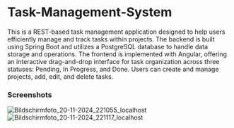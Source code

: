 # Task-Management-System
This is a REST-based task management application designed to help users efficiently manage and track tasks within projects. The backend is built using Spring Boot and utilizes a PostgreSQL database to handle data storage and operations. The frontend is implemented with Angular, offering an interactive drag-and-drop interface for task organization across three statuses: Pending, In Progress, and Done. Users can create and manage projects, add, edit, and delete tasks.

### Screenshots
![Bildschirmfoto_20-11-2024_221055_localhost](https://github.com/user-attachments/assets/9852fa12-6530-44cf-8462-be1bb3578cfb)
![Bildschirmfoto_20-11-2024_221117_localhost](https://github.com/user-attachments/assets/3aa9a3ee-596a-40e8-b7d9-d15063ff1655)

